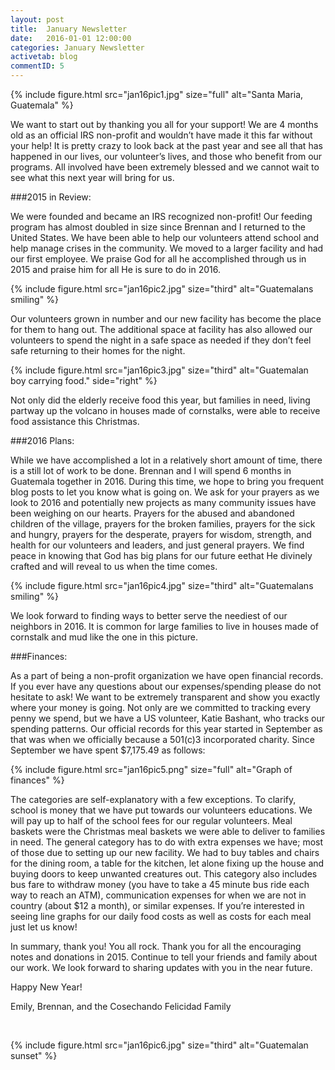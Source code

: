 ```yaml
---
layout: post
title:  January Newsletter
date:   2016-01-01 12:00:00
categories: January Newsletter
activetab: blog
commentID: 5
---
```


{% include figure.html src="jan16pic1.jpg" size="full" alt="Santa Maria, Guatemala" %}

We want to start out by thanking you all for your support! We are 4 months old as an official IRS non-profit and wouldn’t have made it this far without your help! It is pretty crazy to look back at the past year and see all that has happened in our lives, our volunteer’s lives, and those who benefit from our programs. All involved have been extremely blessed and we cannot wait to see what this next year will bring for us. 

###2015 in Review:

We were founded and became an IRS recognized non-profit! Our feeding program has almost doubled in size since Brennan and I returned to the United States. We have been able to help our volunteers attend school and help manage crises in the community. We moved to a larger facility and had our first employee.  We praise God for all he accomplished through us in 2015 and praise him for all He is sure to do in 2016. 

{% include figure.html src="jan16pic2.jpg" size="third" alt="Guatemalans smiling" %}

Our volunteers grown in number and our new facility has become the place for them to hang out. The additional space at facility has also allowed our volunteers to spend the night in a safe space as needed if they don’t feel safe returning to their homes for the night. 

{% include figure.html src="jan16pic3.jpg" size="third" alt="Guatemalan boy carrying food." side="right" %}

Not only did the elderly receive food this year, but families in need, living partway up the volcano in houses made of cornstalks, were able to receive food assistance this Christmas. 

###2016 Plans:

While we have accomplished a lot in a relatively short amount of time, there is a still lot of work to be done. Brennan and I will spend 6 months in Guatemala together in 2016. During this time, we hope to bring you frequent blog posts to let you know what is going on. We ask for your prayers as we look to 2016 and potentially new projects as many community issues have been weighing on our hearts. Prayers for the abused and abandoned children of the village, prayers for the broken families, prayers for the sick and hungry, prayers for the desperate, prayers for wisdom, strength, and health for our volunteers and leaders, and just general prayers. We find peace in knowing that God has big plans for our future eethat He divinely crafted and will reveal to us when the time comes.

{% include figure.html src="jan16pic4.jpg" size="third" alt="Guatemalans smiling" %}

We look forward to finding ways to better serve the neediest of our neighbors in 2016. It is common for large families to live in houses made of cornstalk and mud like the one in this picture. 

###Finances:

As a part of being a non-profit organization we have open financial records. If you ever have any questions about our expenses/spending please do not hesitate to ask! We want to be extremely transparent and show you exactly where your money is going. Not only are we committed to tracking every penny we spend, but we have a US volunteer, Katie Bashant, who tracks our spending patterns. Our official records for this year started in September as that was when we officially because a 501(c)3 incorporated charity. Since September  we have spent $7,175.49 as follows:

{% include figure.html src="jan16pic5.png" size="full" alt="Graph of finances" %}

The categories are self-explanatory with a few exceptions. To clarify, school is money that we have put towards our volunteers educations. We will pay up to half of the school fees for our regular volunteers. Meal baskets were the Christmas meal baskets we were able to deliver to families in need. The general category has to do with extra expenses we have; most of those due to setting up our new facility. We had to buy tables and chairs for the dining room, a table for the kitchen, let alone fixing up the house and buying doors to keep unwanted creatures out.  This category also includes bus fare to withdraw money (you have to take a 45 minute bus ride each way to reach an ATM), communication expenses for when we are not in country (about $12 a month), or similar expenses.  If you’re interested in seeing line graphs for our daily food costs as well as costs for each meal just let us know! 

In summary, thank you! You all rock. Thank you for all the encouraging notes and donations in 2015. Continue to tell your friends and family about our work. We look forward to sharing updates with you in the near future.

<p class="meta">Happy New Year!</p>

<p class="meta">Emily, Brennan, and the Cosechando Felicidad Family</p>

&nbsp;

{% include figure.html src="jan16pic6.jpg" size="third" alt="Guatemalan sunset" %}